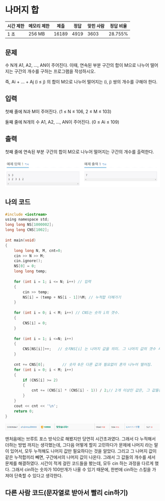 # 나머지 합

| 시간 제한 | 메모리 제한 | 제출    | 정답   | 맞힌 사람 | 정답 비율   |
| ----- | ------ | ----- | ---- | ----- | ------- |
| 1 초   | 256 MB | 16189 | 4919 | 3603  | 28.755% |

## 문제

수 N개 A1, A2, ..., AN이 주어진다. 이때, 연속된 부분 구간의 합이 M으로 나누어 떨어지는 구간의 개수를 구하는 프로그램을 작성하시오.

즉, Ai + ... + Aj (i ≤ j) 의 합이 M으로 나누어 떨어지는 (i, j) 쌍의 개수를 구해야 한다.

## 입력

첫째 줄에 N과 M이 주어진다. (1 ≤ N ≤ 106, 2 ≤ M ≤ 103)

둘째 줄에 N개의 수 A1, A2, ..., AN이 주어진다. (0 ≤ Ai ≤ 109)

## 출력

첫째 줄에 연속된 부분 구간의 합이 M으로 나누어 떨어지는 구간의 개수를 출력한다.

![](C++_20221024_백준10986_나머지%20합_assets/2022-10-24-17-30-40-image.png)

## 나의 코드

```c
#include <iostream>
using namespace std;
long long NS[1000002];
long long CNS[1002];

int main(void)
{
	long long N, M, cnt=0;
	cin >> N >> M;
	cin.ignore();
	NS[0] = 0;
	long long temp;
	
	for (int i = 1; i <= N; i++) // 입력
	{
		cin >> temp;
		NS[i] = (temp + NS[i - 1])%M; // 누적합 더해가기
	}

	for (int i = 0; i < M; i++) // CNS는 숫자 i의 갯수. 
	{
		CNS[i] = 0;
	}

	for (int i = 1; i <=N; i++)
	{
		CNS[NS[i]]++;   // 숫자NS[i] 는 나머지 값을 의미. 그 나머지 값의 갯수 세기.
	}

	cnt += CNS[0];        // 숫자 0은 다른 값과 필요없이 혼자 나누어 떨어짐. 
	for (int i = 0; i < M; i++)
	{
		if (CNS[i] >= 2)
		{
			cnt += (CNS[i] * (CNS[i] - 1)) / 2;// 2개 이상인 값은, 그 값들중 2개를 고르는 경우의 수 만큼 구간 개수 생성 가능. 
		}
	}
	cout << cnt << '\n';
	return 0;
}
```

![](C++_20221024_백준10986_나머지%20합_assets/2022-10-24-17-32-59-image.png)

맨처음에는 브루트 포스 방식으로 해봤지만 당연히 시간초과였다. 그래서 다 누적해서 더하는 방법 까지는 생각했는데, 그다음 어떻게 할지 고민하다가 문제에 나머지 라는 말이 있어서, 모두 누적해도 나머지 값만 필요하다는 것을 알았다. 그리고 그 나머지 값이 같은 누적합끼리 빼면, 구간에서의 나머지 값이 나온다. 그래서 그 값들의 개수를 세서 문제를 해결하였다. 시간이 적게 걸린 코드들을 봤는데, 모두 cin 하는 과정을 다르게 했다. 그래서 cin하는 숫자가 100만개가 나올 수 있기 때문에, 한번에 cin하는 스킬을 가져야 단축할 수 있다고 생각한다.

## 다른 사람 코드(문자열로 받아서 빨리 cin하기)

```c

```


